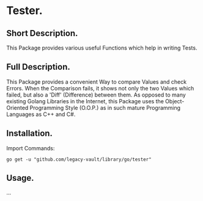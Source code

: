 # Tester.


## Short Description.

This Package provides various useful Functions which help in writing Tests.

## Full Description.

This Package provides a convenient Way to compare Values and check Errors. When the Comparison fails, it shows not only the two Values which failed, but also a 'Diff' (Difference) between them. As opposed to many existing Golang Libraries in the Internet, this Package uses the Object-Oriented Programming Style (O.O.P.) as in such mature Programming Languages as C++ and C#.

## Installation.

Import Commands:
```
go get -u "github.com/legacy-vault/library/go/tester"
```

## Usage.

...
